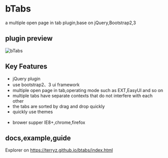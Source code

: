 # bTabs

a multiple open page in tab plugin,base on jQuery,Bootstrap2,3

## plugin preview  

![bTabs](https://terryz.github.io/image/bTabs.png)

## Key Features

<ul>
  <li>jQuery plugin</li>
  <li>use bootstrap2、3 ui framework</li>
  <li>multiple open page in tab,operating mode such as EXT,EasyUI and so on</li>
  <li>multiple tabs have separate contexts that do not interfere with each other</li>
  <li>the tabs are sorted by drag and drop quickly</li>
  <li>quickly use themes</li>
  <li>brower supper IE8+,chrome,firefox</li>
</ul>

## docs,example,guide

Explorer on <a href="https://terryz.github.io/btabs/index.html" target="_blank">https://terryz.github.io/btabs/index.html</a>
